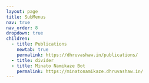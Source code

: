 ```yaml
---
layout: page
title: SubMenus
nav: true
nav_order: 8
dropdown: true
children:
  - title: Publications
    newtab: true
    permalink: https://dhruvashaw.in/publications/
  - title: divider
  - title: Minato Namikaze Bot
    permalink: https://minatonamikaze.dhruvashaw.in/
---
```

